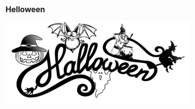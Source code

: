 ## Helloween
![image](https://github.com/frankyhub/Laser-Cutter/blob/main/LB001%20Helloween/Helloween.png)
